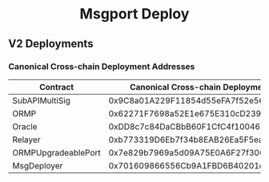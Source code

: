 # <h1 align="center"> Msgport Deploy </h1>

## V2 Deployments
### Canonical Cross-chain Deployment Addresses
|  Contract              |  Canonical Cross-chain Deployment Address  |
|------------------------|--------------------------------------------|
| SubAPIMultiSig         | 0x9C8a01A229F11854d55eFA7f52e56Df6cC9E8c09 |
| ORMP                   | 0x62271F7698a52E1e675E310cD239F5A46fcE2443 |
| Oracle                 | 0xDD8c7c84DaCBbB60F1CfC4f10046245da1E0f33D |
| Relayer                | 0xb773319D6Eb7f34b8EAB26Ea5F5ea694E7EF6362 |
| ORMPUpgradeablePort    | 0x7e829b7969a5d09A75E0A6F27f306b8C89641C9d |
| MsgDeployer            | 0x701609866556Cb9A1FBD6B40201cD5899c9D2d56 |
